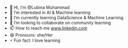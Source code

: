 - 👋 Hi, I’m @Lubina Muhammad 
- 👀 I’m interested in AI & Machine learning
- 🌱 I’m currently learning DataScience & Machine Learning
- 💞️ I’m looking to collaborate on community learning
- 📫 How to reach me www.linkedin.com
- 😄 Pronouns: she/Her
- ⚡ Fun fact: I love learning

<!---
lubiinas/lubiinas is a ✨ special ✨ repository because its `README.md` (this file) appears on your GitHub profile.
You can click the Preview link to take a look at your changes.
--->
